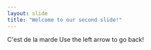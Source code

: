 ```yaml
---
layout: slide
title: "Welcome to our second slide!"
---
```

C'est de la marde
Use the left arrow to go back!
